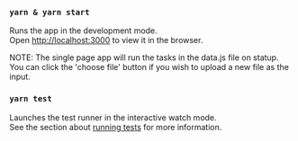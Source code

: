 ### `yarn & yarn start`

Runs the app in the development mode.<br />
Open [http://localhost:3000](http://localhost:3000) to view it in the browser.

NOTE: The single page app will run the tasks in the data.js file on statup. You can click the 'choose file' button if you wish to upload a new file as the input.

### `yarn test`

Launches the test runner in the interactive watch mode.<br />
See the section about [running tests](https://facebook.github.io/create-react-app/docs/running-tests) for more information.
